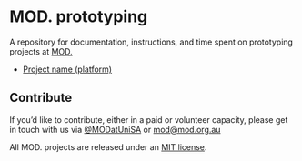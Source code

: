 # MOD. prototyping

A repository for documentation, instructions, and time spent on prototyping projects at [MOD.](https://mod.org.au/about/)

* [Project name (platform)](#)

## Contribute

If you’d like to contribute, either in a paid or volunteer capacity, please get in touch with us via [@MODatUniSA](https://twitter.com/MODatUniSA) or [mod@mod.org.au](mailto:mod@mod.org.au)

All MOD. projects are released under an [MIT license](LICENSE).

